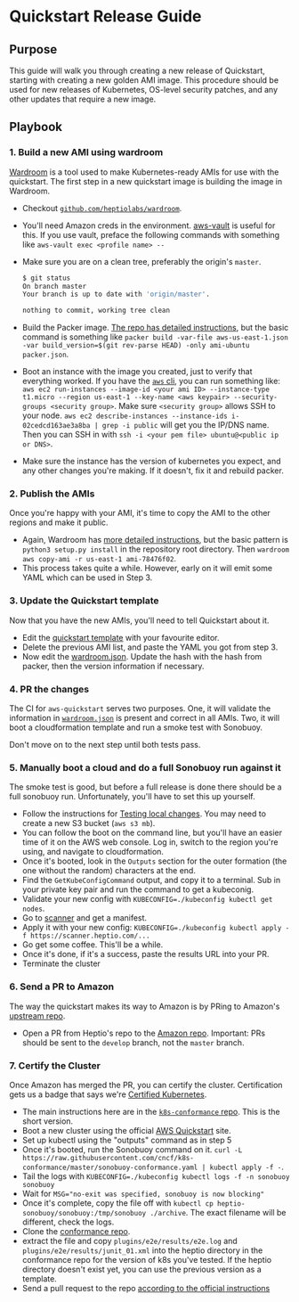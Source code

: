 # Quickstart Release Guide

## Purpose

This guide will walk you through creating a new release of Quickstart, starting
with creating a new golden AMI image. This procedure should be used for new releases
of Kubernetes, OS-level security patches, and any other updates that require a new
image.

## Playbook

### 1. Build a new AMI using wardroom

[Wardroom][wardroom] is a tool used to make Kubernetes-ready AMIs for use with
the quickstart. The first step in a new quickstart image is building the image
in Wardroom.

* Checkout [`github.com/heptiolabs/wardroom`][wardroom].
* You'll need Amazon creds in the environment. [aws-vault][vault] is useful for
  this. If you use vault, preface the following commands with something like
  `aws-vault exec <profile name> --`
* Make sure you are on a clean tree, preferably the origin's `master`.

  ```sh
  $ git status
  On branch master
  Your branch is up to date with 'origin/master'.

  nothing to commit, working tree clean
  ```

* Build the Packer image. [The repo has detailed instructions][packer], but the
  basic command is something like `packer build -var-file aws-us-east-1.json -var
  build_version=$(git rev-parse HEAD) -only ami-ubuntu packer.json`.
* Boot an instance with the image you created, just to verify that everything
  worked. If you have the [`aws` cli][aws], you can run something like: `aws
  ec2 run-instances --image-id <your ami ID> --instance-type t1.micro --region
  us-east-1 --key-name <aws keypair> --security-groups <security group>`. Make
  sure `<security group>` allows SSH to your node. `aws ec2 describe-instances
  --instance-ids i-02cedcd163ae3a8ba | grep -i public` will get you the IP/DNS
  name. Then you can SSH in with `ssh -i <your pem file> ubuntu@<public ip or
  DNS>`.
* Make sure the instance has the version of kubernetes you expect, and any other
  changes you're making. If it doesn't, fix it and rebuild packer.

[wardroom]: https://github.com/heptiolabs/wardroom
[vault]: https://github.com/99designs/aws-vault
[packer]: https://github.com/heptiolabs/wardroom/tree/master/packer#building-images
[aws]: https://aws.amazon.com/cli/

### 2. Publish the AMIs

Once you're happy with your AMI, it's time to copy the AMI to the other regions
and make it public.

* Again, Wardroom has [more detailed instructions][packer], but the basic
  pattern is `python3 setup.py install` in the repository root directory.
  Then `wardroom aws copy-ami -r us-east-1 ami-78476f02`.
* This process takes quite a while. However, early on it will emit
  some YAML which can be used in Step 3.

[packer]: https://github.com/heptiolabs/wardroom/blob/master/packer/README.md#aws

### 3. Update the Quickstart template

Now that you have the new AMIs, you'll need to tell Quickstart about it.

* Edit the [quickstart template][template] with your favourite editor.
* Delete the previous AMI list, and paste the YAML you got from step 3.
* Now edit the [wardroom.json][wardroom]. Update the hash with the hash from
  packer, then the version information if necessary.

[template]: https://github.com/heptio/aws-quickstart/blob/master/templates/kubernetes-cluster.template#L309
[wardroom]: https://github.com/heptio/aws-quickstart/blob/master/wardroom.json

### 4. PR the changes

The CI for `aws-quickstart` serves two purposes. One, it will validate the
information in [`wardroom.json`][wardroom] is present and correct in all AMIs.
Two, it will boot a cloudformation template and run a smoke test with Sonobuoy.

Don't move on to the next step until both tests pass.

[wardroom]: https://github.com/heptio/aws-quickstart/blob/master/wardroom.json

### 5. Manually boot a cloud and do a full Sonobuoy run against it

The smoke test is good, but before a full release is done there should be a full
sonobuoy run. Unfortunately, you'll have to set this up yourself.

* Follow the instructions for [Testing local changes][testing]. You may need to
  create a new S3 bucket (`aws s3 mb`).
* You can follow the boot on the command line, but you'll have an easier time of
  it on the AWS web console. Log in, switch to the region you're using, and
  navigate to cloudformation.
* Once it's booted, look in the `Outputs` section for the outer formation (the
  one without the random) characters at the end.
* Find the `GetKubeConfigCommand` output, and copy it to a terminal. Sub in your
  private key pair and run the command to get a kubeconig.
* Validate your new config with `KUBECONFIG=./kubeconfig kubectl get nodes`.
* Go to [scanner][scanner] and get a manifest.
* Apply it with your new config: `KUBECONFIG=./kubeconfig kubectl apply -f
  https://scanner.heptio.com/...`
* Go get some coffee. This'll be a while.
* Once it's done, if it's a success, paste the results URL into your PR.
* Terminate the cluster

[testing]: https://github.com/heptio/aws-quickstart#testing-local-changes
[scanner]: https://scanner.heptio.com/

### 6. Send a PR to Amazon

The way the quickstart makes its way to Amazon is by PRing to Amazon's [upstream
repo][amazon].

* Open a PR from Heptio's repo to the [Amazon repo][amazon]. Important: PRs
  should be sent to the `develop` branch, not the `master` branch.

[amazon]: https://github.com/aws-quickstart/quickstart-heptio

### 7. Certify the Cluster

Once Amazon has merged the PR, you can certify the cluster. Certification gets
us a badge that says we're [Certified Kubernetes][certify].

* The main instructions here are in the [`k8s-conformance` repo][certify]. This
  is the short version.
* Boot a new cluster using the official [AWS Quickstart][quickstart] site.
* Set up kubectl using the "outputs" command as in step 5
* Once it's booted, run the Sonobuoy command on it. `curl -L
  https://raw.githubusercontent.com/cncf/k8s-conformance/master/sonobuoy-conformance.yaml
  | kubectl apply -f -`.
* Tail the logs with `KUBECONFIG=./kubeconfig kubectl logs -f -n sonobuoy
  sonobuoy`
* Wait for `MSG="no-exit was specified, sonobuoy is now blocking"`
* Once it's complete, copy the file off with `kubectl cp
  heptio-sonobuoy/sonobuoy:/tmp/sonobuoy ./archive`. The exact filename will be
  different, check the logs.
* Clone the [conformance repo][certify].
* extract the file and copy `plugins/e2e/results/e2e.log` and
  `plugins/e2e/results/junit_01.xml` into the heptio directory in the
  conformance repo for the version of k8s you've tested. If the heptio directory doesn't exist yet,
  you can use the previous version as a template.
* Send a pull request to the repo [according to the official instructions][instructions]

[certify]: https://github.com/cncf/k8s-conformance
[quickstart]: https://aws.amazon.com/quickstart/architecture/heptio-kubernetes/
[instructions]: https://github.com/cncf/k8s-conformance/blob/master/instructions.md#uploading
